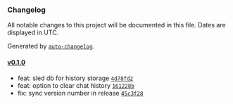 ### Changelog

All notable changes to this project will be documented in this file. Dates are displayed in UTC.

Generated by [`auto-changelog`](https://github.com/CookPete/auto-changelog).

#### [v0.1.0](https://github.com/nubiv/pana/compare/v0.0.1...v0.1.0)

- feat: sled db for history storage [`4d78fd2`](https://github.com/nubiv/pana/commit/4d78fd2d07cd66f96c346dbf614269ba292fd774)
- feat: option to clear chat history [`161228b`](https://github.com/nubiv/pana/commit/161228b60a10e552c98c9cdb7a64d4a0f5d05793)
- fix: sync version number in release [`45c3f28`](https://github.com/nubiv/pana/commit/45c3f283acccf58123b29cb9ceae3843fd9a6d6b)
